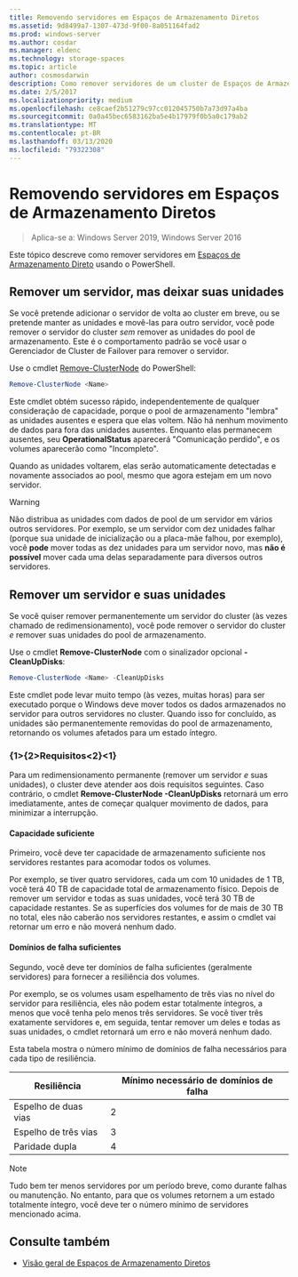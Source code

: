 ```yaml
---
title: Removendo servidores em Espaços de Armazenamento Diretos
ms.assetid: 9d8499a7-1307-473d-9f00-8a051164fad2
ms.prod: windows-server
ms.author: cosdar
ms.manager: eldenc
ms.technology: storage-spaces
ms.topic: article
author: cosmosdarwin
description: Como remover servidores de um cluster de Espaços de Armazenamento Diretos no Windows Server.
ms.date: 2/5/2017
ms.localizationpriority: medium
ms.openlocfilehash: ce8caef2b51279c97cc012045750b7a73d97a4ba
ms.sourcegitcommit: 0a0a45bec6583162ba5e4b17979f0b5a0c179ab2
ms.translationtype: MT
ms.contentlocale: pt-BR
ms.lasthandoff: 03/13/2020
ms.locfileid: "79322308"
---
```

# <a name="removing-servers-in-storage-spaces-direct"></a>Removendo servidores em Espaços de Armazenamento Diretos

>Aplica-se a: Windows Server 2019, Windows Server 2016

Este tópico descreve como remover servidores em [Espaços de Armazenamento Direto](storage-spaces-direct-overview.md) usando o PowerShell.

## <a name="remove-a-server-but-leave-its-drives"></a>Remover um servidor, mas deixar suas unidades

Se você pretende adicionar o servidor de volta ao cluster em breve, ou se pretende manter as unidades e movê-las para outro servidor, você pode remover o servidor do cluster *sem* remover as unidades do pool de armazenamento. Este é o comportamento padrão se você usar o Gerenciador de Cluster de Failover para remover o servidor.

Use o cmdlet [Remove-ClusterNode](https://technet.microsoft.com/library/hh847251.aspx) do PowerShell:

```PowerShell
Remove-ClusterNode <Name>
```

Este cmdlet obtém sucesso rápido, independentemente de qualquer consideração de capacidade, porque o pool de armazenamento "lembra" as unidades ausentes e espera que elas voltem. Não há nenhum movimento de dados para fora das unidades ausentes. Enquanto elas permanecem ausentes, seu **OperationalStatus** aparecerá "Comunicação perdido", e os volumes aparecerão como "Incompleto".

Quando as unidades voltarem, elas serão automaticamente detectadas e novamente associados ao pool, mesmo que agora estejam em um novo servidor.

   >[!WARNING]
   > Não distribua as unidades com dados de pool de um servidor em vários outros servidores. Por exemplo, se um servidor com dez unidades falhar (porque sua unidade de inicialização ou a placa-mãe falhou, por exemplo), você **pode** mover todas as dez unidades para um servidor novo, mas **não é possível** mover cada uma delas separadamente para diversos outros servidores.

## <a name="remove-a-server-and-its-drives"></a>Remover um servidor e suas unidades

Se você quiser remover permanentemente um servidor do cluster (às vezes chamado de redimensionamento), você pode remover o servidor do cluster *e* remover suas unidades do pool de armazenamento.

Use o cmdlet **Remove-ClusterNode** com o sinalizador opcional **- CleanUpDisks**:

```PowerShell
Remove-ClusterNode <Name> -CleanUpDisks
```

Este cmdlet pode levar muito tempo (às vezes, muitas horas) para ser executado porque o Windows deve mover todos os dados armazenados no servidor para outros servidores no cluster. Quando isso for concluído, as unidades são permanentemente removidas do pool de armazenamento, retornando os volumes afetados para um estado íntegro.

### <a name="requirements"></a>{1&gt;{2&gt;Requisitos&lt;2}&lt;1}

Para um redimensionamento permanente (remover um servidor *e* suas unidades), o cluster deve atender aos dois requisitos seguintes. Caso contrário, o cmdlet **Remove-ClusterNode -CleanUpDisks** retornará um erro imediatamente, antes de começar qualquer movimento de dados, para minimizar a interrupção.

#### <a name="enough-capacity"></a>Capacidade suficiente

Primeiro, você deve ter capacidade de armazenamento suficiente nos servidores restantes para acomodar todos os volumes.

Por exemplo, se tiver quatro servidores, cada um com 10 unidades de 1 TB, você terá 40 TB de capacidade total de armazenamento físico. Depois de remover um servidor e todas as suas unidades, você terá 30 TB de capacidade restantes. Se as superfícies dos volumes for de mais de 30 TB no total, eles não caberão nos servidores restantes, e assim o cmdlet vai retornar um erro e não moverá nenhum dado.

#### <a name="enough-fault-domains"></a>Domínios de falha suficientes

Segundo, você deve ter domínios de falha suficientes (geralmente servidores) para fornecer a resiliência dos volumes.

Por exemplo, se os volumes usam espelhamento de três vias no nível do servidor para resiliência, eles não podem estar totalmente íntegros, a menos que você tenha pelo menos três servidores. Se você tiver três exatamente servidores e, em seguida, tentar remover um deles e todas as suas unidades, o cmdlet retornará um erro e não moverá nenhum dado.

Esta tabela mostra o número mínimo de domínios de falha necessários para cada tipo de resiliência.

|    Resiliência          |    Mínimo necessário de domínios de falha   |
|------------------------|-------------------------------------|
|    Espelho de duas vias      |    2                                |
|    Espelho de três vias    |    3                                |
|    Paridade dupla         |    4                                |

   >[!NOTE]
   > Tudo bem ter menos servidores por um período breve, como durante falhas ou manutenção. No entanto, para que os volumes retornem a um estado totalmente íntegro, você deve ter o número mínimo de servidores mencionado acima.

## <a name="see-also"></a>Consulte também

- [Visão geral de Espaços de Armazenamento Diretos](storage-spaces-direct-overview.md)
